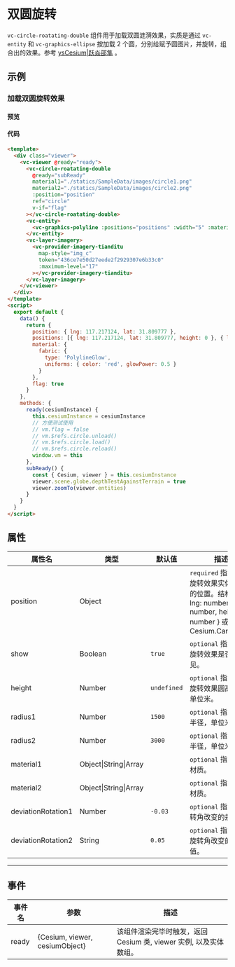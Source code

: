 # 双圆旋转

`vc-circle-roatating-double` 组件用于加载双圆涟漪效果，实质是通过 `vc-entity` 和 `vc-graphics-ellipse` 按加载 2 个圆，分别给赋予圆图片，并旋转，组合出的效果。参考 [ysCesium|跃焱邵隼](https://www.wellyyss.cn/ysCesium/main/app.html) 。

## 示例

### 加载双圆旋转效果

#### 预览

<doc-preview>
  <template>
    <div class="viewer">
      <vc-viewer @ready="ready">
        <vc-circle-roatating-double
          @ready="subReady"
          material1="./statics/SampleData/images/circle1.png"
          material2="./statics/SampleData/images/circle2.png"
          :position="position"
          ref="circle"
          v-if="flag"
        ></vc-circle-roatating-double>
        <vc-circle-roatating-double
          @ready="subReady"
          material1="./statics/SampleData/images/circle1.png"
          material2="./statics/SampleData/images/circle2.png"
          :position="position"
          ref="circle"
          v-if="flag"
          :height="3000"
        ></vc-circle-roatating-double>
        <vc-entity>
          <vc-graphics-polyline :positions="positions" :width="5" :material="material"></vc-graphics-polyline>
        </vc-entity>
        <vc-layer-imagery>
          <vc-provider-imagery-tianditu map-style="img_c" token="436ce7e50d27eede2f2929307e6b33c0" :maximum-level="17"></vc-provider-imagery-tianditu>
        </vc-layer-imagery>
      </vc-viewer>
    </div>
  </template>
  <script>
    export default {
      data() {
        return {
          position: { lng: 117.217124, lat: 31.809777 },
          positions: [{ lng: 117.217124, lat: 31.809777, height: 0 }, { lng: 117.217124, lat: 31.809777, height: 3000 }],
          material: {
            fabric: {
              type: 'PolylineGlow',
              uniforms: { color: 'red', glowPower: 0.5 }
            }
          },
          flag: true
        }
      },
      methods: {
        ready(cesiumInstance) {
          this.cesiumInstance = cesiumInstance
          window.vm = this
        },
        subReady() {
          const { Cesium, viewer } = this.cesiumInstance
          viewer.scene.globe.depthTestAgainstTerrain = true
          viewer.zoomTo(viewer.entities)
        }
      }
    }
  </script>
</doc-preview>

#### 代码

```html
<template>
  <div class="viewer">
    <vc-viewer @ready="ready">
      <vc-circle-roatating-double
        @ready="subReady"
        material1="./statics/SampleData/images/circle1.png"
        material2="./statics/SampleData/images/circle2.png"
        :position="position"
        ref="circle"
        v-if="flag"
      ></vc-circle-roatating-double>
      <vc-entity>
        <vc-graphics-polyline :positions="positions" :width="5" :material="material"></vc-graphics-polyline>
      </vc-entity>
      <vc-layer-imagery>
        <vc-provider-imagery-tianditu
          map-style="img_c"
          token="436ce7e50d27eede2f2929307e6b33c0"
          :maximum-level="17"
        ></vc-provider-imagery-tianditu>
      </vc-layer-imagery>
    </vc-viewer>
  </div>
</template>
<script>
  export default {
    data() {
      return {
        position: { lng: 117.217124, lat: 31.809777 },
        positions: [{ lng: 117.217124, lat: 31.809777, height: 0 }, { lng: 117.217124, lat: 31.809777, height: 3000 }],
        material: {
          fabric: {
            type: 'PolylineGlow',
            uniforms: { color: 'red', glowPower: 0.5 }
          }
        },
        flag: true
      }
    },
    methods: {
      ready(cesiumInstance) {
        this.cesiumInstance = cesiumInstance
        // 方便测试使用
        // vm.flag = false
        // vm.$refs.circle.unload()
        // vm.$refs.circle.load()
        // vm.$refs.circle.reload()
        window.vm = this
      },
      subReady() {
        const { Cesium, viewer } = this.cesiumInstance
        viewer.scene.globe.depthTestAgainstTerrain = true
        viewer.zoomTo(viewer.entities)
      }
    }
  }
</script>
```

## 属性

<!-- prettier-ignore -->
| 属性名 | 类型 | 默认值 | 描述 |
| ---------------------- | ------- | ------ | -------------------------------------------------------------------------- |
| position | Object | | `required` 指定双圆旋转效果实体添加的位置。结构：{ lng: number, lat: number, height: number } 或者 Cesium.Cartesian3 |
| show | Boolean | `true` | `optional` 指定双圆旋转效果是否可见。|
| height | Number | `undefined` | `optional` 指定双圆旋转效果圆高度。单位米。|
| radius1 | Number | `1500` | `optional` 指定内圆半径，单位米。|
| radius2 | Number | `3000` | `optional` 指定外圆半径，单位米。|
| material1 | Object\|String\|Array | | `optional` 指定内圆材质。|
| material2 | Object\|String\|Array | | `optional` 指定外圆材质。|
| deviationRotation1 | Number | `-0.03` | `optional` 指定内旋转角改变的差值。 |
| deviationRotation2 | String | `0.05` | `optional` 指定外圆旋转角改变的差值。 |

---

## 事件

| 事件名 | 参数                           | 描述                                                              |
| ------ | ------------------------------ | ----------------------------------------------------------------- |
| ready  | {Cesium, viewer, cesiumObject} | 该组件渲染完毕时触发，返回 Cesium 类, viewer 实例, 以及实体数组。 |
